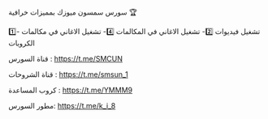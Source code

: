 سورس سمسون ميوزك بمميزات خرافية 🏆

1️⃣- تشغيل فيديوات
2️⃣- تشغيل الاغاني في المكالمات 
4️⃣- تشغيل الاغاني في مكالمات الكروبات


قناة السورس : https://t.me/SMCUN

قناة الشروحات : https://t.me/smsun_1

كروب المساعدة : https://t.me/YMMM9

مطور السورس: https://t.me/k_i_8
